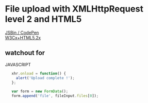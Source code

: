 # File upload with XMLHttpRequest level 2 and HTML5

[JSBin / CodePen](https://jsbin.com/pidusap/edit)  
[W3Cx+HTML5.2x](https://courses.edx.org/courses/course-v1:W3Cx+HTML5.2x+3T2018/courseware/1c530fbca988429899cd827dd5a4cc8b/672b23946d9241599d10105527876a77/?child=last)  

## watchout for

JAVASCRIPT

```JavaScript
   xhr.onload = function() {
     alert('Upload complete !');
   };
 
   var form = new FormData();
   form.append('file', fileInput.files[0]);
```
